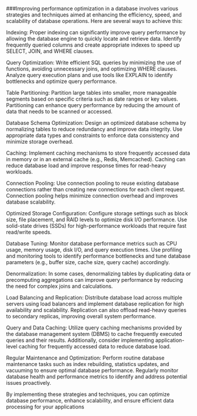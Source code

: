 
###Improving performance optimization in a database involves various strategies and techniques aimed at enhancing the efficiency, speed, and scalability of database operations. Here are several ways to achieve this:

Indexing: Proper indexing can significantly improve query performance by allowing the database engine to quickly locate and retrieve data. Identify frequently queried columns and create appropriate indexes to speed up SELECT, JOIN, and WHERE clauses.

Query Optimization: Write efficient SQL queries by minimizing the use of functions, avoiding unnecessary joins, and optimizing WHERE clauses. Analyze query execution plans and use tools like EXPLAIN to identify bottlenecks and optimize query performance.

Table Partitioning: Partition large tables into smaller, more manageable segments based on specific criteria such as date ranges or key values. Partitioning can enhance query performance by reducing the amount of data that needs to be scanned or accessed.

Database Schema Optimization: Design an optimized database schema by normalizing tables to reduce redundancy and improve data integrity. Use appropriate data types and constraints to enforce data consistency and minimize storage overhead.

Caching: Implement caching mechanisms to store frequently accessed data in memory or in an external cache (e.g., Redis, Memcached). Caching can reduce database load and improve response times for read-heavy workloads.

Connection Pooling: Use connection pooling to reuse existing database connections rather than creating new connections for each client request. Connection pooling helps minimize connection overhead and improves database scalability.

Optimized Storage Configuration: Configure storage settings such as block size, file placement, and RAID levels to optimize disk I/O performance. Use solid-state drives (SSDs) for high-performance workloads that require fast read/write speeds.

Database Tuning: Monitor database performance metrics such as CPU usage, memory usage, disk I/O, and query execution times. Use profiling and monitoring tools to identify performance bottlenecks and tune database parameters (e.g., buffer size, cache size, query cache) accordingly.

Denormalization: In some cases, denormalizing tables by duplicating data or precomputing aggregations can improve query performance by reducing the need for complex joins and calculations.

Load Balancing and Replication: Distribute database load across multiple servers using load balancers and implement database replication for high availability and scalability. Replication can also offload read-heavy queries to secondary replicas, improving overall system performance.

Query and Data Caching: Utilize query caching mechanisms provided by the database management system (DBMS) to cache frequently executed queries and their results. Additionally, consider implementing application-level caching for frequently accessed data to reduce database load.

Regular Maintenance and Optimization: Perform routine database maintenance tasks such as index rebuilding, statistics updates, and vacuuming to ensure optimal database performance. Regularly monitor database health and performance metrics to identify and address potential issues proactively.

By implementing these strategies and techniques, you can optimize database performance, enhance scalability, and ensure efficient data processing for your applications
